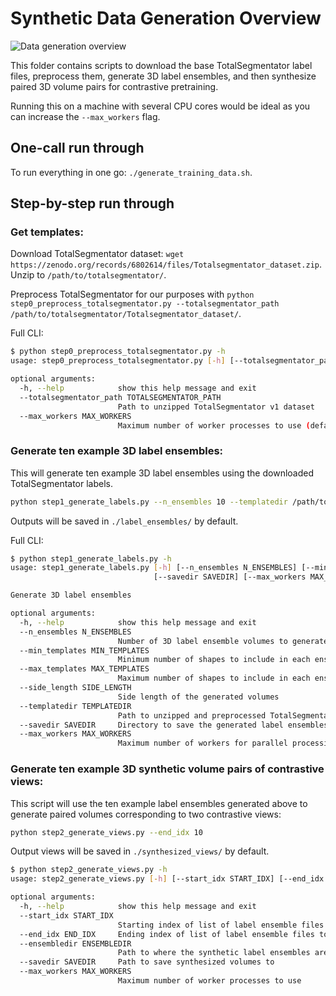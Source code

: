 # Synthetic Data Generation Overview

![Data generation overview](https://www.neeldey.com/files/data_generation_v2.png)

This folder contains scripts to download the base TotalSegmentator label files,
preprocess them, generate 3D label ensembles, and then synthesize paired 3D
volume pairs for contrastive pretraining.

Running this on a machine with several CPU cores would be ideal as you can
increase the `--max_workers` flag.

## One-call run through

To run everything in one go: `./generate_training_data.sh`.

## Step-by-step run through

### Get templates:

Download TotalSegmentator dataset: `wget https://zenodo.org/records/6802614/files/Totalsegmentator_dataset.zip`.
Unzip to `/path/to/totalsegmentator/`.

Preprocess TotalSegmentator for our purposes with `python step0_preprocess_totalsegmentator.py --totalsegmentator_path /path/to/totalsegmentator/Totalsegmentator_dataset/`.

Full CLI:
```bash
$ python step0_preprocess_totalsegmentator.py -h
usage: step0_preprocess_totalsegmentator.py [-h] [--totalsegmentator_path TOTALSEGMENTATOR_PATH] [--max_workers MAX_WORKERS]

optional arguments:
  -h, --help            show this help message and exit
  --totalsegmentator_path TOTALSEGMENTATOR_PATH
                        Path to unzipped TotalSegmentator v1 dataset
  --max_workers MAX_WORKERS
                        Maximum number of worker processes to use (default: None, corresponding to all cores)
```

### Generate ten example 3D label ensembles:

This will generate ten example 3D label ensembles using the downloaded TotalSegmentator labels.

```bash
python step1_generate_labels.py --n_ensembles 10 --templatedir /path/to/totalsegmentator/Totalsegmentator_dataset/
```

Outputs will be saved in `./label_ensembles/` by default.

Full CLI:
```bash
$ python step1_generate_labels.py -h
usage: step1_generate_labels.py [-h] [--n_ensembles N_ENSEMBLES] [--min_templates MIN_TEMPLATES] [--max_templates MAX_TEMPLATES] [--side_length SIDE_LENGTH] [--templatedir TEMPLATEDIR]
                                [--savedir SAVEDIR] [--max_workers MAX_WORKERS]

Generate 3D label ensembles

optional arguments:
  -h, --help            show this help message and exit
  --n_ensembles N_ENSEMBLES
                        Number of 3D label ensemble volumes to generate
  --min_templates MIN_TEMPLATES
                        Minimum number of shapes to include in each ensemble
  --max_templates MAX_TEMPLATES
                        Maximum number of shapes to include in each ensemble
  --side_length SIDE_LENGTH
                        Side length of the generated volumes
  --templatedir TEMPLATEDIR
                        Path to unzipped and preprocessed TotalSegmentator data
  --savedir SAVEDIR     Directory to save the generated label ensembles
  --max_workers MAX_WORKERS
                        Maximum number of workers for parallel processing (default: None, corresponding to all cores)
```

### Generate ten example 3D synthetic volume pairs of contrastive views:

This script will use the ten example label ensembles generated above to generate 
paired volumes corresponding to two contrastive views:

```bash
python step2_generate_views.py --end_idx 10
```

Output views will be saved in `./synthesized_views/` by default.

```bash
$ python step2_generate_views.py -h
usage: step2_generate_views.py [-h] [--start_idx START_IDX] [--end_idx END_IDX] [--ensembledir ENSEMBLEDIR] [--savedir SAVEDIR] [--max_workers MAX_WORKERS]

optional arguments:
  -h, --help            show this help message and exit
  --start_idx START_IDX
                        Starting index of list of label ensemble files to process
  --end_idx END_IDX     Ending index of list of label ensemble files to process
  --ensembledir ENSEMBLEDIR
                        Path to where the synthetic label ensembles are saved
  --savedir SAVEDIR     Path to save synthesized volumes to
  --max_workers MAX_WORKERS
                        Maximum number of worker processes to use

```
